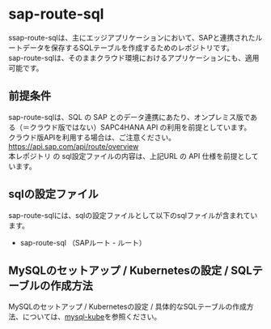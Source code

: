 # sap-route-sql 
ssap-route-sqlは、主にエッジアプリケーションにおいて、SAPと連携されたルートデータを保存するSQLテーブルを作成するためのレポジトリです。  
sap-route-sqlは、そのままクラウド環境におけるアプリケーションにも、適用可能です。

## 前提条件  
sap-route-sqlは、SQL の SAP とのデータ連携にあたり、オンプレミス版である（＝クラウド版ではない）SAPC4HANA API の利用を前提としています。  
クラウド版APIを利用する場合は、ご注意ください。  
https://api.sap.com/api/route/overview     
本レポジトリ の sql設定ファイルの内容は、上記URL の API 仕様を前提としています。  

## sqlの設定ファイル
sap-route-sqlには、sqlの設定ファイルとして以下のsqlファイルが含まれています。  

* sap-route-sql （SAPルート - ルート）

## MySQLのセットアップ / Kubernetesの設定 / SQLテーブルの作成方法
MySQLのセットアップ / Kubernetesの設定 / 具体的なSQLテーブルの作成方法、については、[mysql-kube](https://github.com/latonaio/mysql-kube)を参照ください。